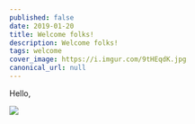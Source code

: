 ```yaml
---
published: false
date: 2019-01-20
title: Welcome folks!
description: Welcome folks!
tags: welcome
cover_image: https://i.imgur.com/9tHEqdK.jpg
canonical_url: null
---
```


Hello,

![](https://i.imgur.com/9tHEqdK.jpg)